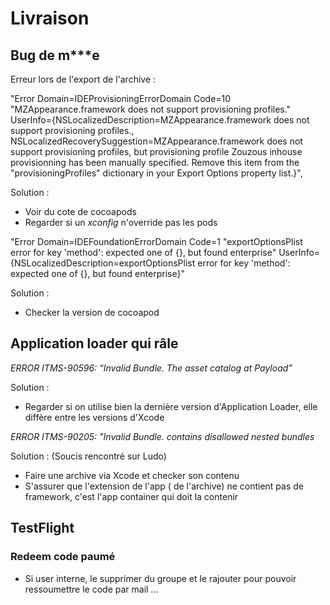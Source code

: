 # Livraison

## Bug de m***e

Erreur lors de l'export de l'archive :


"Error Domain=IDEProvisioningErrorDomain Code=10 \"MZAppearance.framework does not support provisioning profiles.\" UserInfo={NSLocalizedDescription=MZAppearance.framework does not support provisioning profiles., NSLocalizedRecoverySuggestion=MZAppearance.framework does not support provisioning profiles, but provisioning profile Zouzous inhouse provisionning has been manually specified. Remove this item from the \"provisioningProfiles\" dictionary in your Export Options property list.}",

Solution :
  * Voir du cote de cocoapods
  * Regarder si un *xconfig* n'override pas les pods


"Error Domain=IDEFoundationErrorDomain Code=1 "exportOptionsPlist error for key 'method': expected one of {}, but found enterprise" UserInfo={NSLocalizedDescription=exportOptionsPlist error for key 'method': expected one of {}, but found enterprise}"

Solution :
  * Checker la version de cocoapod

## Application loader qui râle

*ERROR ITMS-90596: “Invalid Bundle. The asset catalog at Payload”*

Solution :
 * Regarder si on utilise bien la dernière version d'Application Loader, elle diffère entre les versions d'Xcode

*ERROR ITMS-90205: "Invalid Bundle. contains disallowed nested bundles*

Solution : (Soucis rencontré sur Ludo)
  * Faire une archive via Xcode et checker son contenu
  * S'assurer que l'extension de l'app ( de l'archive) ne contient pas de framework, c'est l'app container qui doit la contenir

## TestFlight

### Redeem code paumé
* Si user interne, le supprimer du groupe et le rajouter pour pouvoir ressoumettre le code par mail ...
